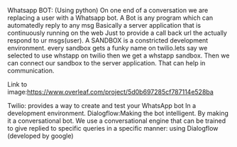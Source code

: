 Whatsapp BOT:
(Using python)
On one end of a conversation we are replacing a user with a Whatsapp bot.
A Bot is any program which can automatedly reply to any msg
Basically a server application that is continuously running on the web
Just to provide a call back url the actually respond to ur msgs(user).
A SANDBOX is a constricted development environment. every sandbox gets a funky name on twilio.lets say we selected to use whstapp on twilio then we get a whstapp sandbox. 
Then we can connect our sandbox to the server application. That can help in communication.


Link to image:https://www.overleaf.com/project/5d0b697285cf787114e528ba

Twilio: provides a way to create and test your WhatsApp bot
In a development environment.
Dialogflow:Making the bot intelligent. By making it a conversational bot.
We use a conversational engine that can be trained to give replied to specific queries in a specific manner: using Dialogflow (developed by google) 

